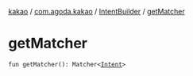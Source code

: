 [kakao](../../index.md) / [com.agoda.kakao](../index.md) / [IntentBuilder](index.md) / [getMatcher](.)

# getMatcher

`fun getMatcher(): Matcher<`[`Intent`](https://developer.android.com/reference/android/content/Intent.html)`>`